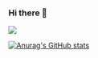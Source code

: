 ### Hi there 👋

<a href="https://itnote-for-me.tistory.com/" target="_blank"><img src="https://img.shields.io/badge/tistory-ffffff?style=flat&logo=tistory&logoColor=black"/>
  
![Anurag's GitHub stats](https://github-readme-stats.vercel.app/api?username=mokjakA&show_icons=true&theme=graywhite)

<!--
**mokjakA/mokjakA** is a ✨ _special_ ✨ repository because its `README.md` (this file) appears on your GitHub profile.

Here are some ideas to get you started:

- 🔭 I’m currently working on ...
- 🌱 I’m currently learning ...
- 👯 I’m looking to collaborate on ...
- 🤔 I’m looking for help with ...
- 💬 Ask me about ...
- 📫 How to reach me: ...
- 😄 Pronouns: ...
- ⚡ Fun fact: ...
-->
